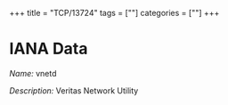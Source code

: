 +++
title = "TCP/13724"
tags = [""]
categories = [""]
+++

# IANA Data

_Name:_ vnetd

_Description:_ Veritas Network Utility

